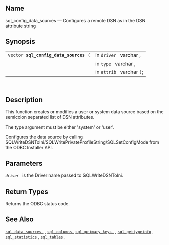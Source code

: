 <div>

<div>

</div>

<div>

## Name

sql_config_data_sources — Configures a remote DSN as in the DSN
attribute string

</div>

<div>

## Synopsis

<div>

|                                            |                           |
|--------------------------------------------|---------------------------|
| `vector `**`sql_config_data_sources`**` (` | in `driver ` varchar ,    |
|                                            | in `type ` varchar ,      |
|                                            | in `attrib ` varchar `)`; |

<div>

 

</div>

</div>

</div>

<div>

## Description

This function creates or modifies a user or system data source based on
the semicolon separated list of DSN attributes.

The type argument must be either 'system' or 'user'.

Configures the data source by calling
SQLWriteDSNToIni/SQLWritePrivateProfileString/SQLSetConfigMode from the
ODBC Installer API.

</div>

<div>

## Parameters

*`driver `* is the Driver name passed to SQLWriteDSNToIni.

</div>

<div>

## Return Types

Returns the ODBC status code.

</div>

<div>

## See Also

<a href="fn_sql_data_sources.html" class="link"
title="sql_data_sources"><code
class="function">sql_data_sources </code></a> ,
<a href="fn_sql_columns.html" class="link" title="sql_columns"><code
class="function">sql_columns </code></a>
<a href="fn_sql_primary_keys.html" class="link"
title="sql_primary_keys"><code
class="function">sql_primary_keys </code></a> ,
<a href="fn_sql_gettypeinfo.html" class="link"
title="sql_gettypeinfo"><code
class="function">sql_gettypeinfo</code></a> ,
<a href="fn_sql_statistics.html" class="link"
title="sql_statistics"><code class="function">sql_statistics</code></a>
, <a href="fn_sql_tables.html" class="link" title="sql_tables"><code
class="function">sql_tables</code></a> .

</div>

</div>
